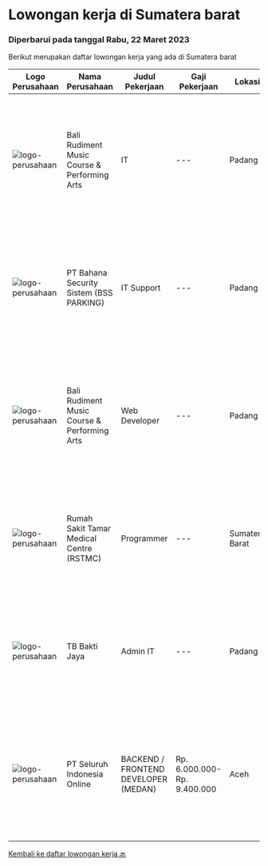 
  # Lowongan kerja di Sumatera barat

  ### Diperbarui pada tanggal Rabu, 22 Maret 2023

  Berikut merupakan daftar lowongan kerja yang ada di Sumatera barat

  |Logo Perusahaan | Nama Perusahaan | Judul Pekerjaan | Gaji Pekerjaan | Lokasi | Deskripsi | Tanggal diunggah | Pranala |
  | -------------- | --------------- | --------------- | --------- | --------- | -------------- | ------- | ----------- |
  |![logo-perusahaan](https://i.ibb.co/sqvTCh9/112815900-stock-vector-no-image-available-icon-flat-vector.webp)|Bali Rudiment Music Course & Performing Arts|IT|---|Padang|Freshgraduate dari bidang ilmu komputer, teknologi informasi Menguasai bahasa pemrograman Memahami jaringan komputer, instalasi software dan hardware...|Selasa, 21 Maret 2023|https://www.jobstreet.co.id/id/job/it-1034842336?token=0~379fa069-66ab-41a0-b71c-185c00784fb1&sectionRank=1&jobId=jobstreet-id-job-1034842336|
|![logo-perusahaan](https://i.ibb.co/sqvTCh9/112815900-stock-vector-no-image-available-icon-flat-vector.webp)|PT Bahana Security Sistem (BSS PARKING)|IT Support|---|Padang|Kualifikasi:• Pendidikan minimal D3 (Jurusan Mesin/ Elektro/ Sipil/ IT)• Mampu mengoperasikan komputer dan (Ms. Word &amp; Excel)• Menguasai sistem...|Selasa, 21 Maret 2023|https://www.jobstreet.co.id/id/job/it-support-1034859311?token=0~379fa069-66ab-41a0-b71c-185c00784fb1&sectionRank=2&jobId=jobstreet-id-job-1034859311|
|![logo-perusahaan](https://i.ibb.co/sqvTCh9/112815900-stock-vector-no-image-available-icon-flat-vector.webp)|Bali Rudiment Music Course & Performing Arts|Web Developer|---|Padang|Freshgraduate dari bidang ilmu komputer, teknologi informasi  Menguasai bahasa pemrograman Memahami jaringan komputer, instalasi software dan hardware...|Selasa, 21 Maret 2023|https://www.jobstreet.co.id/id/job/web-developer-1034842344?token=0~379fa069-66ab-41a0-b71c-185c00784fb1&sectionRank=3&jobId=jobstreet-id-job-1034842344|
|![logo-perusahaan](https://i.ibb.co/sqvTCh9/112815900-stock-vector-no-image-available-icon-flat-vector.webp)|Rumah Sakit Tamar Medical Centre (RSTMC)|Programmer|---|Sumatera Barat|Kualifikasi : Pendidikan minimal S1 Sistem Informasi / Teknik informatika Pengalaman minimal 1 tahun di bidang yang relevan (Programming), lebih...|Jumat, 17 Maret 2023|https://www.jobstreet.co.id/id/job/programmer-4266828?token=0~379fa069-66ab-41a0-b71c-185c00784fb1&sectionRank=4&jobId=jobstreet-id-job-4266828|
|![logo-perusahaan](https://image-service-cdn.seek.com.au/c8a6bb168a90c7b34315543d20233555c173e7ef/ee4dce1061f3f616224767ad58cb2fc751b8d2dc)|TB Bakti Jaya|Admin IT|---|Padang|Pengalaman di posisi yang sama dari 2 tahun; Pengetahuan tentang berbagai sistem pencarian, dan mampu untuk menggunakannya; Mampu berkomunikasi dengan...|Selasa, 07 Maret 2023|https://www.jobstreet.co.id/id/job/admin-it-1035028157?token=0~379fa069-66ab-41a0-b71c-185c00784fb1&sectionRank=5&jobId=jobstreet-id-job-1035028157|
|![logo-perusahaan](https://image-service-cdn.seek.com.au/0b0211cd04dfde6741552748d1d29459a06346af/ee4dce1061f3f616224767ad58cb2fc751b8d2dc)|PT Seluruh Indonesia Online|BACKEND / FRONTEND DEVELOPER (MEDAN)|Rp. 6.000.000-Rp. 9.400.000|Aceh|Memiliki pengalaman leadership sebagai Manager sebelumnya.Back End Engineer1. Memiliki pengalaman dalam membangun RESTful APIs2. Menguasai bahasa...|Sabtu, 04 Maret 2023|https://www.jobstreet.co.id/id/job/backend-frontend-developer-medan-4237176?token=0~379fa069-66ab-41a0-b71c-185c00784fb1&sectionRank=6&jobId=jobstreet-id-job-4237176|


  [Kembali ke daftar lowongan kerja 🔙](../README.md#daftar-lowongan-kerja)
  